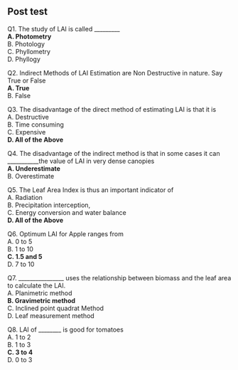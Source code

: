 ## Post test
Q1. The study of LAI is called _________    
**A. Photometry**  
B. Photology  
C. Phyllometry  
D. Phyllogy  

Q2. Indirect Methods of LAI Estimation are Non Destructive in nature. Say True or False  
**A. True**  
B. False  

Q3. The disadvantage of the direct method of estimating LAI  is that it is  
A. Destructive  
B. Time consuming  
C. Expensive  
**D. All of the Above**

Q4. The disadvantage of the indirect method is that in some cases it can ___________the value of LAI in very dense canopies  
**A. Underestimate**  
B. Overestimate  

Q5. The Leaf Area Index is thus an important indicator of  
A. Radiation  
B. Precipitation interception,  
C. Energy conversion and water balance  
**D. All of the Above**  

Q6. Optimum LAI for Apple ranges from    
A. 0 to 5    
B. 1 to 10    
**C. 1.5 and 5**    
D. 7 to 10    

Q7.  ________________ uses the relationship between biomass and the leaf area to calculate the LAI.    
A. Planimetric method    
**B. Gravimetric method**    
C. Inclined point quadrat Method    
D. Leaf measurement method    

Q8.  LAI of ________ is good for tomatoes    
A. 1 to 2    
B. 1 to 3    
**C. 3 to 4**    
D. 0 to 3    
